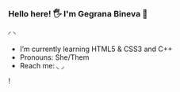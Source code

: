 ### Hello here! 🖐 I'm Gegrana Bineva 📌
◜                                           ◝
- I’m currently learning HTML5 & CSS3 and C++ 
- Pronouns: She/Them
- Reach me: 
◟                                           ◞


! [](https://i.pinimg.com/originals/0a/d1/d7/0ad1d7cef24a77e15099915897edb089.gif)
